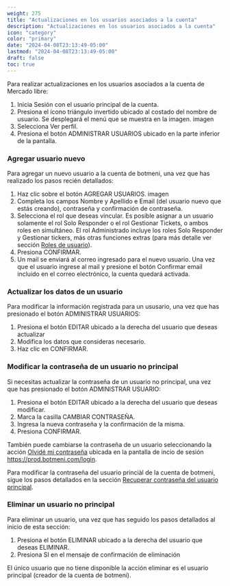 ```yaml
---
weight: 275
title: "Actualizaciones en los usuarios asociados a la cuenta"
description: "Actualizaciones en los usuarios asociados a la cuenta"
icon: "category"
color: "primary"
date: "2024-04-08T23:13:49-05:00"
lastmod: "2024-04-08T23:13:49-05:00"
draft: false
toc: true
---
```

Para realizar actualizaciones en los usuarios asociados a la cuenta de Mercado libre:
1. Inicia Sesión con el usuario principal de la cuenta.
2. Presiona el ícono triángulo invertido ubicado al costado del nombre de usuario. Se desplegará el menú que se muestra en la imagen.
imagen
3. Selecciona Ver perfil.
4. Presiona el botón ADMINISTRAR USUARIOS ubicado en la parte inferior de la pantalla.

### Agregar usuario nuevo

Para agregar un nuevo usuario a la cuenta de botmeni, una vez que has realizado los pasos recién detallados:
1. Haz clic sobre el botón AGREGAR USUARIOS.
imagen
2. Completa los campos Nombre y Apellido e Email (del usuario nuevo que estás creando), contraseña y confirmación de contraseña.
3. Selecciona el rol que deseas vincular. Es posible asignar a un usuario solamente el rol Solo Responder o el rol Gestionar Tickets, o ambos roles en simultáneo. El rol Administrado incluye los roles Solo Responder y Gestionar tickers, más otras funciones extras (para más detalle ver sección [Roles de usuario](Roles_de_usuarios.md)).
4. Presiona CONFIRMAR.
5. Un mail se enviará al correo ingresado para el nuevo usuario. Una vez que el usuario ingrese al mail y presione el botón Confirmar email incluido en el correo electrónico, la cuenta quedará activada.


### Actualizar los datos de un usuario

Para modificar la información registrada para un ususario, una vez que has presionado el botón ADMINISTRAR USUARIOS:
1. Presiona el botón EDITAR ubicado a la derecha del usuario que deseas actualizar
2. Modifica los datos que consideras necesario.
3. Haz clic en CONFIRMAR.

### Modificar la contraseña de un usuario no principal

Si necesitas actualizar la contraseña de un usuario no principal, una vez que has presionado el botón ADMINISTRAR USUARIO:
1. Presiona el botón EDITAR ubicado a la derecha del usuario que deseas modificar.
2. Marca la casilla CAMBIAR CONTRASEÑA.
3. Ingresa la nueva contraseña y la confirmación de la misma.
4. Presiona CONFIRMAR.

También puede cambiarse la contraseña de un usuario seleccionando la acción [Olvidé mi contraseña](https://prod.botmeni.com/login) ubicada en la pantalla de incio de sesión <https://prod.botmeni.com/login>.

Para modificar la contraseña del usuario princiàl de la cuenta de botmeni, sigue los pasos detallados en la sección [Recuperar contraseña del usuario principal](../Tu_Perfil/Contraseña.md).

### Eliminar un usuario no principal

Para eliminar un usuario, una vez que has seguido los pasos detallados al inicio de esta sección:
1. Presiona el botón ELIMINAR ubicado a la derecha del usuario que deseas ELIMINAR.
2. Presiona SI en el mensaje de confirmación de eliminación

El único usuario que no tiene disponible la acción eliminar es el usuario principal (creador de la cuenta de botmeni).